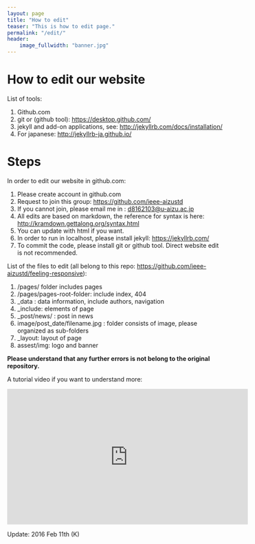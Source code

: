 ```yaml
---
layout: page
title: "How to edit"
teaser: "This is how to edit page."
permalink: "/edit/"
header:
    image_fullwidth: "banner.jpg"
---
```

# How to edit our website
List of tools:

1. Github.com
2. git or (github tool): <https://desktop.github.com/>
3. jekyll and add-on applications, see: <http://jekyllrb.com/docs/installation/>
4. For japanese: <http://jekyllrb-ja.github.io/>

# Steps
In order to edit our website in github.com:

1. Please create account in github.com 
2. Request to join this group: <https://github.com/ieee-aizustd> 
3. If you cannot join, please email me in : <d8162103@u-aizu.ac.jp>
4. All edits are based on markdown, the reference for syntax is here: <http://kramdown.gettalong.org/syntax.html>
5. You can update with html if you want.
5. In order to run in localhost, please install jekyll: <https://jekyllrb.com/>
6. To commit the code, please install git or github tool. Direct website edit is not recommended.

List of the files to edit (all belong to this repo: <https://github.com/ieee-aizustd/feeling-responsive>):

1. /pages/ folder includes pages
2. /pages/pages-root-folder: include index, 404
3. _data : data information, include authors, navigation
4. _include: elements of page
5. _post/news/ : post in news
6. image/post_date/filename.jpg : folder consists of image, please organized as sub-folders
7. _layout: layout of page
8. assest/img: logo and banner


**Please understand that any further errors is not belong to the original repository.**

A tutorial video if you want to understand more:

<iframe width="560" height="315" src="https://www.youtube.com/embed/iWowJBRMtpc" frameborder="0" allowfullscreen></iframe>

Update: 2016 Feb 11th (K)
